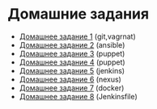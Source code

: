 # Домашние задания

- [Домашнее задание 1](02-tools/README.md#домашнее-задание-1) (git,vagrnat)
- [Домашнее задание 2](03-4-ansible/README.md#домашнее-задание-2) (ansible)
- [Домашнее задание 3](05-puppet/README.md#домашнее-задание-3) (puppet)
- [Домашнее задание 4](06-puppet/README.md#домашнее-задание-4) (puppet)
- [Домашнее задание 5](07-jenkins/README.md#домашнее-задание-5) (jenkins)
- [Домашнее задание 6](08-nexus/README.md#домашнее-задание-6) (nexus)
- [Домашнее задание 7](09-docker/README.md#домашнее-задание-7) (docker)
- [Домашнее задание 8](11-pipeline/README.md#домашнее-задание-8) (Jenkinsfile)